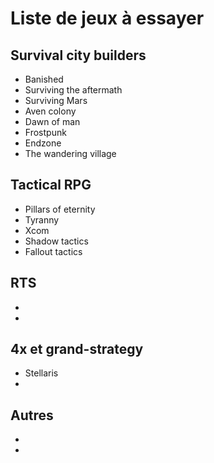 # Liste de jeux à essayer

## Survival city builders

   - Banished
   - Surviving the aftermath
   - Surviving Mars
   - Aven colony
   - Dawn of man
   - Frostpunk
   - Endzone
   - The wandering village

## Tactical RPG

   - Pillars of eternity
   - Tyranny
   - Xcom
   - Shadow tactics
   - Fallout tactics

## RTS

   -  
   - 

## 4x et grand-strategy

   - Stellaris
   - 


## Autres

   - 
   - 